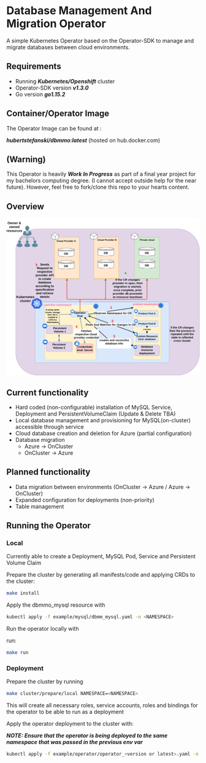 # Database Management And Migration Operator

A simple Kubernetes Operator based on the Operator-SDK to manage and migrate databases between cloud environments.

## Requirements

- Running ***Kubernetes/Openshift*** cluster
- Operator-SDK version ***v1.3.0***
- Go version ***go1.15.2***

## Container/Operator Image

The Operator Image can be found at :

***hubertstefanski/dbmmo:latest*** (hosted on hub.docker.com)

## (Warning)

This Operator is heavily ***Work In Progress*** as part of a final year project for my bachelors computing degree.
(I cannot accept outside help for the near future). However, feel free to fork/clone this repo to your hearts content.

## Overview

![Operator Overview](documentation/images/operator-overview.png)

## Current functionality

- Hard coded (non-configurable) installation of MySQL Service, Deployment and PersistentVolumeClaim (Update & Delete
  TBA)
- Local database management and provisioning for MySQL(on-cluster) accessible through service
- Cloud database creation and deletion for Azure (partial configuration)
- Database migration
    - Azure -> OnCluster
    - OnCluster -> Azure

## Planned functionality
- Data migration between environments (OnCluster -> Azure / Azure -> OnCluster)
- Expanded configuration for deployments (non-priority)
- Table management

## Running the Operator

### Local

Currently able to create a Deployment, MySQL Pod, Service and Persistent Volume Claim

Prepare the cluster by generating all manifests/code and applying CRDs to the cluster:

 ```bash
 make install
 ```

Apply the dbmmo_mysql resource with

```bash
kubectl apply -f example/mysql/dbmm_mysql.yaml -n <NAMESPACE>
```

Run the operator locally with

run:

```bash
make run
```

### Deployment

Prepare the cluster by running

```bash
make cluster/prepare/local NAMESPACE=<NAMESPACE>
 ```

This will create all necessary roles, service accounts, roles and bindings for the operator to be able to run as a
deployment

Apply the operator deployment to the cluster with:

***NOTE: Ensure that the operator is being deployed to the same namespace that was passed in the previous env var***

```bash
kubectl apply -f example/operator/operator_<version or latest>.yaml -n <NAMESPACE>
```

